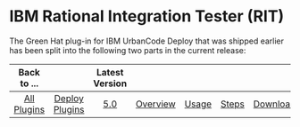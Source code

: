 
IBM Rational Integration Tester (RIT)
=====================================

The Green Hat plug-in for IBM UrbanCode Deploy that was shipped earlier has been split into the following two parts in the current release:

|Back to ...||Latest Version|||||
| :---: | :---: | :---: | :---: | :---: | :---: | :---: |
|[All Plugins](../../index.md)|[Deploy Plugins](../README.md)|[5.0](https://raw.githubusercontent.com/UrbanCode/IBM-UCD-PLUGINS/main/files/RIT-UCD/RIT-UCD-5.0.zip)|[Overview](overview.md)|[Usage](usage.md)|[Steps](steps.md)|[Downloads](downloads.md)|
